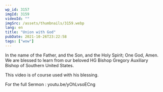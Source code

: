 ```yaml
---
wp_id: 3157
imgId: 3159
videoId: ""
imgSrc: /assets/thumbnails/3159.webp
lang: en
title: "Union with God"
pubDate: 2021-10-26T23:22:58
tags: ["wow"]
---
```


<!-- page: 6 -->

<p>In the name of the Father, and the Son, and the Holy Spirit; One God, Amen. We are blessed to learn from our beloved HG Bishop Gregory Auxiliary Bishop of Southern United States.</p>
<p>This video is of course used with his blessing.</p>
<p>For the full Sermon : youtu.be/yOhLvsoECng</p>
